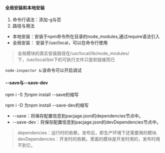#### 全局安装和本地安装
1. 命令行语法：添加-g与否
2. 路径与用法
* 本地安装：安装于npm命令所在目录的node_modules,通过require语法引入
* 全局安装： 安装于/usr/local，可以在命令行使用
> 全局模块的真实安装路径在/usr/local/lib/node_modules/下，/usr/local/bin下的可执行文件只是软链接而已

```node-inspector &```:该命令可以开启调试

#### --save与--save-dev
npm i -S 为npm install --save的缩写

npm i -D 为npm install --save-dev的缩写
* --save：将保存配置信息到pacjage.json的dependencies节点中。
* --save-dev：将保存配置信息到pacjage.json的devDependencies节点中。

>  dependencies：运行时的依赖，发布后，即生产环境下还需要用的模块.<br/>devDependencies：开发时的依赖。里面的模块是开发时用的，发布时用不到它。
